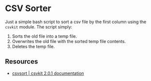 # CSV Sorter

Just a simple bash script to sort a csv file by the first column using the `csvkit` module. The script simply:

1. Sorts the old file into a temp file.
2. Overwrites the old file with the sorted temp file contents.
3. Deletes the temp file.

## Resources

- [csvsort | csvkit 2.0.1 documentation](https://csvkit.readthedocs.io/en/latest/scripts/csvsort.html)
